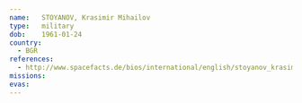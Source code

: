 ```yaml
---
name:	STOYANOV, Krasimir Mihailov
type:	military
dob:	1961-01-24
country:
  - BGR
references:
  - http://www.spacefacts.de/bios/international/english/stoyanov_krasimir.htm
missions:
evas:
---
```

